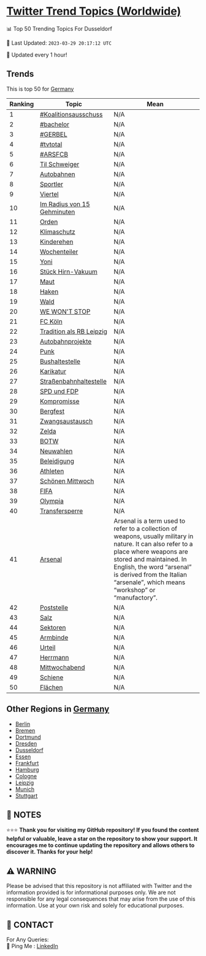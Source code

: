 [Twitter Trend Topics (Worldwide)](https://github.com/ErcinDedeoglu/Twitter-Trend-Topics)
==========


📊 Top 50 Trending Topics For Dusseldorf

📆 Last Updated: `2023-03-29 20:17:12 UTC`

🔧 Updated every 1 hour!


## Trends

This is top 50 for [Germany](</Germany>)

| Ranking | Topic | Mean |
| ------- | ------------ | ------------ |
| 1 | [#Koalitionsausschuss](http://twitter.com/search?q=%23Koalitionsausschuss) | N/A |
| 2 | [#bachelor](http://twitter.com/search?q=%23bachelor) | N/A |
| 3 | [#GERBEL](http://twitter.com/search?q=%23GERBEL) | N/A |
| 4 | [#tvtotal](http://twitter.com/search?q=%23tvtotal) | N/A |
| 5 | [#ARSFCB](http://twitter.com/search?q=%23ARSFCB) | N/A |
| 6 | [Til Schweiger](http://twitter.com/search?q=Til+Schweiger) | N/A |
| 7 | [Autobahnen](http://twitter.com/search?q=Autobahnen) | N/A |
| 8 | [Sportler](http://twitter.com/search?q=Sportler) | N/A |
| 9 | [Viertel](http://twitter.com/search?q=Viertel) | N/A |
| 10 | [Im Radius von 15 Gehminuten](http://twitter.com/search?q=Im+Radius+von+15+Gehminuten) | N/A |
| 11 | [Orden](http://twitter.com/search?q=Orden) | N/A |
| 12 | [Klimaschutz](http://twitter.com/search?q=Klimaschutz) | N/A |
| 13 | [Kinderehen](http://twitter.com/search?q=Kinderehen) | N/A |
| 14 | [Wochenteiler](http://twitter.com/search?q=Wochenteiler) | N/A |
| 15 | [Yoni](http://twitter.com/search?q=Yoni) | N/A |
| 16 | [Stück Hirn-Vakuum](http://twitter.com/search?q=St%c3%bcck+Hirn-Vakuum) | N/A |
| 17 | [Maut](http://twitter.com/search?q=Maut) | N/A |
| 18 | [Haken](http://twitter.com/search?q=Haken) | N/A |
| 19 | [Wald](http://twitter.com/search?q=Wald) | N/A |
| 20 | [WE WON'T STOP](http://twitter.com/search?q=WE+WON%27T+STOP) | N/A |
| 21 | [FC Köln](http://twitter.com/search?q=FC+K%c3%b6ln) | N/A |
| 22 | [Tradition als RB Leipzig](http://twitter.com/search?q=Tradition+als+RB+Leipzig) | N/A |
| 23 | [Autobahnprojekte](http://twitter.com/search?q=Autobahnprojekte) | N/A |
| 24 | [Punk](http://twitter.com/search?q=Punk) | N/A |
| 25 | [Bushaltestelle](http://twitter.com/search?q=Bushaltestelle) | N/A |
| 26 | [Karikatur](http://twitter.com/search?q=Karikatur) | N/A |
| 27 | [Straßenbahnhaltestelle](http://twitter.com/search?q=Stra%c3%9fenbahnhaltestelle) | N/A |
| 28 | [SPD und FDP](http://twitter.com/search?q=SPD+und+FDP) | N/A |
| 29 | [Kompromisse](http://twitter.com/search?q=Kompromisse) | N/A |
| 30 | [Bergfest](http://twitter.com/search?q=Bergfest) | N/A |
| 31 | [Zwangsaustausch](http://twitter.com/search?q=Zwangsaustausch) | N/A |
| 32 | [Zelda](http://twitter.com/search?q=Zelda) | N/A |
| 33 | [BOTW](http://twitter.com/search?q=BOTW) | N/A |
| 34 | [Neuwahlen](http://twitter.com/search?q=Neuwahlen) | N/A |
| 35 | [Beleidigung](http://twitter.com/search?q=Beleidigung) | N/A |
| 36 | [Athleten](http://twitter.com/search?q=Athleten) | N/A |
| 37 | [Schönen Mittwoch](http://twitter.com/search?q=Sch%c3%b6nen+Mittwoch) | N/A |
| 38 | [FIFA](http://twitter.com/search?q=FIFA) | N/A |
| 39 | [Olympia](http://twitter.com/search?q=Olympia) | N/A |
| 40 | [Transfersperre](http://twitter.com/search?q=Transfersperre) | N/A |
| 41 | [Arsenal](http://twitter.com/search?q=Arsenal) | Arsenal is a term used to refer to a collection of weapons, usually military in nature. It can also refer to a place where weapons are stored and maintained. In English, the word “arsenal” is derived from the Italian “arsenale”, which means “workshop” or “manufactory”. |
| 42 | [Poststelle](http://twitter.com/search?q=Poststelle) | N/A |
| 43 | [Salz](http://twitter.com/search?q=Salz) | N/A |
| 44 | [Sektoren](http://twitter.com/search?q=Sektoren) | N/A |
| 45 | [Armbinde](http://twitter.com/search?q=Armbinde) | N/A |
| 46 | [Urteil](http://twitter.com/search?q=Urteil) | N/A |
| 47 | [Herrmann](http://twitter.com/search?q=Herrmann) | N/A |
| 48 | [Mittwochabend](http://twitter.com/search?q=Mittwochabend) | N/A |
| 49 | [Schiene](http://twitter.com/search?q=Schiene) | N/A |
| 50 | [Flächen](http://twitter.com/search?q=Fl%c3%a4chen) | N/A |



## Other Regions in [Germany](</Germany>)

* [Berlin](</Germany/Berlin.md>)
* [Bremen](</Germany/Bremen.md>)
* [Dortmund](</Germany/Dortmund.md>)
* [Dresden](</Germany/Dresden.md>)
* [Dusseldorf](</Germany/Dusseldorf.md>)
* [Essen](</Germany/Essen.md>)
* [Frankfurt](</Germany/Frankfurt.md>)
* [Hamburg](</Germany/Hamburg.md>)
* [Cologne](</Germany/Cologne.md>)
* [Leipzig](</Germany/Leipzig.md>)
* [Munich](</Germany/Munich.md>)
* [Stuttgart](</Germany/Stuttgart.md>)



## 📝 NOTES

⭐⭐⭐ **Thank you for visiting my GitHub repository! If you found the content helpful or valuable, leave a star on the repository to show your support. It encourages me to continue updating the repository and allows others to discover it. Thanks for your help!**


## ⚠️ WARNING

Please be advised that this repository is not affiliated with Twitter and the information provided is for informational purposes only. We are not responsible for any legal consequences that may arise from the use of this information. Use at your own risk and solely for educational purposes.


## 📨 CONTACT

 For Any Queries:  
            🏓 Ping Me : [LinkedIn](https://www.linkedin.com/in/ercindedeoglu/)
